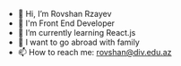 - 👋 Hi, I’m Rovshan Rzayev
- 👀 I'm Front End Developer
- 🌱 I’m currently learning React.js
- 💞️ I want to go abroad with family
- 📫 How to reach me:
rovshan@div.edu.az

<!---
rovsenrza/rovsenrza is a ✨ special ✨ repository because its `README.md` (this file) appears on your GitHub profile.
You can click the Preview link to take a look at your changes.
--->

